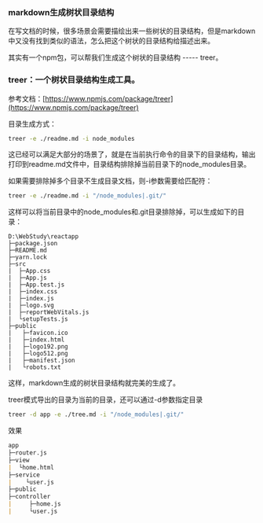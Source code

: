 ### markdown生成树状目录结构

在写文档的时候，很多场景会需要描绘出来一些树状的目录结构，但是markdown中又没有找到类似的语法，怎么把这个树状的目录结构给描述出来。

其实有一个npm包，可以帮我们生成这个树状的目录结构 ----- treer。

### treer：一个树状目录结构生成工具。

参考文档：[https://www.npmjs.com/package/treer](https://www.npmjs.com/package/treer)

目录生成方式：

```bash
treer -e ./readme.md -i node_modules
```

这已经可以满足大部分的场景了，就是在当前执行命令的目录下的目录结构，输出打印到readme.md文件中，目录结构排除掉当前目录下的node_modules目录。

如果需要排除掉多个目录不生成目录文档，则-i参数需要给匹配符：

```bash
treer -e ./readme.md -i "/node_modules|.git/"
```

这样可以将当前目录中的node_modules和.git目录排除掉，可以生成如下的目录：

```
D:\WebStudy\reactapp
├─package.json
├─README.md
├─yarn.lock
├─src
|  ├─App.css
|  ├─App.js
|  ├─App.test.js
|  ├─index.css
|  ├─index.js
|  ├─logo.svg
|  ├─reportWebVitals.js
|  └setupTests.js
├─public
|   ├─favicon.ico
|   ├─index.html
|   ├─logo192.png
|   ├─logo512.png
|   ├─manifest.json
|   └robots.txt
```

这样，markdown生成的树状目录结构就完美的生成了。

treer模式导出的目录为当前的目录，还可以通过-d参数指定目录

```bash
treer -d app -e ./tree.md -i "/node_modules|.git/"
```

效果

```markdown
app
├─router.js
├─view
|  └home.html
├─service
|    └user.js
├─public
├─controller
|     ├─home.js
|     └user.js
```